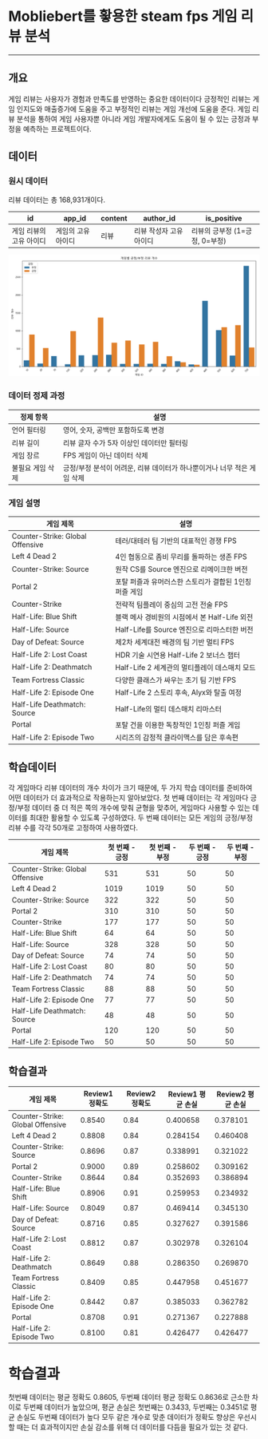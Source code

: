 # Mobliebert를 홯용한 steam fps 게임 리뷰 분석

---
## 개요

게임 리뷰는 사용자가 경험과 만족도를 반영하는 중요한 데이터이다 긍정적인 리뷰는 게임 인지도와 매출증가에 도움을 주고
부정적인 리뷰는 게임 개선에 도움을 준다. 게임 리뷰 분석을 통하여 게임 사용자뿐 아니라 게임 개발자에게도 도움이 될 수
있는 긍정과 부정을 예측하는 프로젝트이다.



## 데이터
### 원시 데이터
리뷰 데이터는 총 168,931개이다.

| id | app_id | content | author_id | is_positive |
|----|--------|---------|-----------|-------------|
| 게임 리뷰의 고유 아이디 | 게임의 고유 아이디 | 리뷰 | 리뷰 작성자 고유 아이디 | 리뷰의 긍부정 (1=긍정, 0=부정) |

![postitive.png](data/postitive.png)

### 데이터 정제 과정

| 정제 항목       | 설명 |
|----------------|------|
| 언어 필터링     | 영어, 숫자, 공백만 포함하도록 변경 |
| 리뷰 길이       | 리뷰 글자 수가 5자 이상인 데이터만 필터링 |
| 게임 장르       | FPS 게임이 아닌 데이터 삭제 |
| 불필요 게임 삭제 | 긍정/부정 분석이 어려운, 리뷰 데이터가 하나뿐이거나 너무 적은 게임 삭제 |

### 게임 설명
| 게임 제목                        | 설명 |
|-------------------------------|------|
| Counter-Strike: Global Offensive | 테러/대테러 팀 기반의 대표적인 경쟁 FPS |
| Left 4 Dead 2                   | 4인 협동으로 좀비 무리를 돌파하는 생존 FPS |
| Counter-Strike: Source         | 원작 CS를 Source 엔진으로 리메이크한 버전 |
| Portal 2                        | 포탈 퍼즐과 유머러스한 스토리가 결합된 1인칭 퍼즐 게임 |
| Counter-Strike                 | 전략적 팀플레이 중심의 고전 전술 FPS |
| Half-Life: Blue Shift          | 블랙 메사 경비원의 시점에서 본 Half-Life 외전 |
| Half-Life: Source              | Half-Life를 Source 엔진으로 리마스터한 버전 |
| Day of Defeat: Source          | 제2차 세계대전 배경의 팀 기반 멀티 FPS |
| Half-Life 2: Lost Coast        | HDR 기술 시연용 Half-Life 2 보너스 챕터 |
| Half-Life 2: Deathmatch        | Half-Life 2 세계관의 멀티플레이 데스매치 모드 |
| Team Fortress Classic          | 다양한 클래스가 싸우는 초기 팀 기반 FPS |
| Half-Life 2: Episode One       | Half-Life 2 스토리 후속, Alyx와 탈출 여정 |
| Half-Life Deathmatch: Source   | Half-Life의 멀티 데스매치 리마스터 |
| Portal                         | 포탈 건을 이용한 독창적인 1인칭 퍼즐 게임 |
| Half-Life 2: Episode Two       | 시리즈의 감정적 클라이맥스를 담은 후속편 |

## 학습데이터 
각 게임마다 리뷰 데이터의 개수 차이가 크기 때문에, 두 가지 학습 데이터를 준비하여 어떤 데이터가 더 효과적으로 작용하는지 알아보았다. 
첫 번째 데이터는 각 게임마다 긍정/부정 데이터 중 더 적은 쪽의 개수에 맞춰 균형을 맞추어, 게임마다 사용할 수 있는 데이터를 
최대한 활용할 수 있도록 구성하였다. 두 번째 데이터는 모든 게임의 긍정/부정 리뷰 수를 각각 50개로 고정하여 사용하였다.

| 게임 제목                        | 첫 번째 - 긍정 | 첫 번째 - 부정 | 두 번째 - 긍정 | 두 번째 - 부정 |
|-------------------------------|----------------|----------------|----------------|----------------|
| Counter-Strike: Global Offensive | 531            | 531            | 50             | 50             |
| Left 4 Dead 2                   | 1019           | 1019           | 50             | 50             |
| Counter-Strike: Source         | 322            | 322            | 50             | 50             |
| Portal 2                        | 310            | 310            | 50             | 50             |
| Counter-Strike                 | 177            | 177            | 50             | 50             |
| Half-Life: Blue Shift          | 64             | 64             | 50             | 50             |
| Half-Life: Source              | 328            | 328            | 50             | 50             |
| Day of Defeat: Source          | 74             | 74             | 50             | 50             |
| Half-Life 2: Lost Coast        | 80             | 80             | 50             | 50             |
| Half-Life 2: Deathmatch        | 74             | 74             | 50             | 50             |
| Team Fortress Classic          | 88             | 88             | 50             | 50             |
| Half-Life 2: Episode One       | 77             | 77             | 50             | 50             |
| Half-Life Deathmatch: Source   | 48             | 48             | 50             | 50             |
| Portal                         | 120            | 120            | 50             | 50             |
| Half-Life 2: Episode Two       | 50             | 50             | 50             | 50             |

## 학습결과
| 게임 제목                      | Review1 정확도 | Review2 정확도 | Review1 평균 손실 | Review2 평균 손실 |
|-----------------------------|----------------|----------------|-------------------|-------------------|
| Counter-Strike: Global Offensive | 0.8540         | 0.84           | 0.400658          | 0.378101          |
| Left 4 Dead 2               | 0.8808         | 0.84           | 0.284154          | 0.460408          |
| Counter-Strike: Source      | 0.8696         | 0.87           | 0.338991          | 0.321022          |
| Portal 2                   | 0.9000         | 0.89           | 0.258602          | 0.309162          |
| Counter-Strike              | 0.8644         | 0.84           | 0.352693          | 0.386894          |
| Half-Life: Blue Shift       | 0.8906         | 0.91           | 0.259953          | 0.234932          |
| Half-Life: Source           | 0.8049         | 0.87           | 0.469414          | 0.345130          |
| Day of Defeat: Source       | 0.8716         | 0.85           | 0.327627          | 0.391586          |
| Half-Life 2: Lost Coast     | 0.8812         | 0.87           | 0.302978          | 0.326104          |
| Half-Life 2: Deathmatch     | 0.8649         | 0.88           | 0.286350          | 0.269870          |
| Team Fortress Classic       | 0.8409         | 0.85           | 0.447958          | 0.451677          |
| Half-Life 2: Episode One    | 0.8442         | 0.87           | 0.385033          | 0.362782          |
| Portal                     | 0.8708         | 0.91           | 0.271367          | 0.227888          |
| Half-Life 2: Episode Two    | 0.8100         | 0.81           | 0.426477          | 0.426477          |
# 학습결과
첫번째 데이터는 평균 정확도 0.8605, 두번째 데이터 평균 정확도 0.8636로 근소한 차이로 두번째 데이터가 높았으며,
평균 손실은 첫번째는 0.3433, 두번째는 0.3451로 평균 손실도 두번째 데이터가 높다 모두 같은 개수로 맞춘 데이터가 
정확도 향상은 우선시할 때는 더 효과적이지만 손실 감소를 위해 더 데이터를 다듬을 필요가 있는 것 같다.
